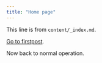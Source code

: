 ```yaml
---
title: "Home page"
---
```


This line is from `content/_index.md`.

[Go to firstpost](/firstpost/).

Now back to normal operation.
